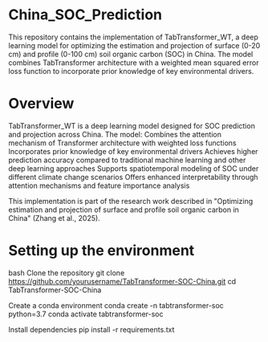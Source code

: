 # China_SOC_Prediction
This repository contains the implementation of TabTransformer_WT, a deep learning model for optimizing the estimation and projection of surface (0-20 cm) and profile (0-100 cm) soil organic carbon (SOC) in China. The model combines TabTransformer architecture with a weighted mean squared error loss function to incorporate prior knowledge of key environmental drivers.
# Overview
TabTransformer_WT is a deep learning model designed for SOC prediction and projection across China. The model:
Combines the attention mechanism of Transformer architecture with weighted loss functions
Incorporates prior knowledge of key environmental drivers
Achieves higher prediction accuracy compared to traditional machine learning and other deep learning approaches
Supports spatiotemporal modeling of SOC under different climate change scenarios
Offers enhanced interpretability through attention mechanisms and feature importance analysis

This implementation is part of the research work described in "Optimizing estimation and projection of surface and profile soil organic carbon in China" (Zhang et al., 2025).

# Setting up the environment
bash
Clone the repository
git clone https://github.com/yourusername/TabTransformer-SOC-China.git
cd TabTransformer-SOC-China

Create a conda environment
conda create -n tabtransformer-soc python=3.7
conda activate tabtransformer-soc

Install dependencies
pip install -r requirements.txt
